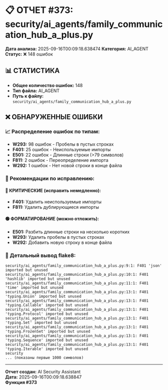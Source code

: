# 📋 ОТЧЕТ #373: security/ai_agents/family_communication_hub_a_plus.py

**Дата анализа:** 2025-09-16T00:09:18.638474
**Категория:** AI_AGENT
**Статус:** ❌ 148 ошибок

## 📊 СТАТИСТИКА

- **Общее количество ошибок:** 148
- **Тип файла:** AI_AGENT
- **Путь к файлу:** `security/ai_agents/family_communication_hub_a_plus.py`

## ❌ ОБНАРУЖЕННЫЕ ОШИБКИ

### 📈 Распределение ошибок по типам:

- **W293:** 98 ошибок - Пробелы в пустых строках
- **F401:** 25 ошибок - Неиспользуемые импорты
- **E501:** 22 ошибок - Длинные строки (>79 символов)
- **F811:** 2 ошибок - Переопределение импорта
- **W292:** 1 ошибок - Нет новой строки в конце файла

### 🎯 Рекомендации по исправлению:

#### 🔴 КРИТИЧЕСКИЕ (исправить немедленно):
- **F401:** Удалить неиспользуемые импорты
- **F811:** Удалить дублирующиеся импорты

#### 🟢 ФОРМАТИРОВАНИЕ (можно отложить):
- **E501:** Разбить длинные строки на несколько коротких
- **W293:** Удалить пробелы в пустых строках
- **W292:** Добавить новую строку в конце файла

### 📝 Детальный вывод flake8:

```
security/ai_agents/family_communication_hub_a_plus.py:9:1: F401 'json' imported but unused
security/ai_agents/family_communication_hub_a_plus.py:10:1: F401 'hashlib' imported but unused
security/ai_agents/family_communication_hub_a_plus.py:11:1: F401 'time' imported but unused
security/ai_agents/family_communication_hub_a_plus.py:13:1: F401 'typing.Union' imported but unused
security/ai_agents/family_communication_hub_a_plus.py:13:1: F401 'typing.Callable' imported but unused
security/ai_agents/family_communication_hub_a_plus.py:13:1: F401 'typing.Protocol' imported but unused
security/ai_agents/family_communication_hub_a_plus.py:13:1: F401 'typing.Set' imported but unused
security/ai_agents/family_communication_hub_a_plus.py:13:1: F401 'typing.FrozenSet' imported but unused
security/ai_agents/family_communication_hub_a_plus.py:13:1: F401 'typing.Sequence' imported but unused
security/ai_agents/family_communication_hub_a_plus.py:13:1: F401 'typing.Iterable' imported but unused
security
... (показаны первые 1000 символов)
```

---
**Отчет создан:** AI Security Assistant  
**Дата:** 2025-09-16T00:09:18.638847  
**Функция #373**
